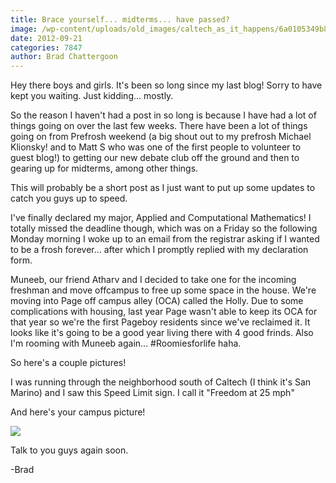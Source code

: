 ```yaml
---
title: Brace yourself... midterms... have passed?
image: /wp-content/uploads/old_images/caltech_as_it_happens/6a0105349b8251970b017d3c0c74ff970c.jpg
date: 2012-09-21
categories: 7847
author: Brad Chattergoon
---
```



Hey there boys and girls. It's been so long since my last blog! Sorry to have kept you waiting. Just kidding... mostly.

So the reason I haven't had a post in so long is because I have had a lot of things going on over the last few weeks. There have been a lot of things going on from Prefrosh weekend (a big shout out to my prefrosh Michael Klionsky! and to Matt S who was one of the first people to volunteer to guest blog!) to getting our new debate club off the ground and then to gearing up for midterms, among other things.

This will probably be a short post as I just want to put up some updates to catch you guys up to speed.

I've finally declared my major, Applied and Computational Mathematics! I totally missed the deadline though, which was on a Friday so the following Monday morning I woke up to an email from the registrar asking if I wanted to be a frosh forever... after which I promptly replied with my declaration form.

Muneeb, our friend Atharv and I decided to take one for the incoming freshman and move offcampus to free up some space in the house. We're moving into Page off campus alley (OCA) called the Holly. Due to some complications with housing, last year Page wasn't able to keep its OCA for that year so we're the first Pageboy residents since we've reclaimed it. It looks like it's going to be a good year living there with 4 good frinds. Also I'm rooming with Muneeb again... #Roomiesforlife haha.

So here's a couple pictures!

I was running through the neighborhood south of Caltech (I think it's San Marino) and I saw this Speed Limit sign. I call it "Freedom at 25 mph"

And here's your campus picture!


![](/old_images/6a0105349b8251970b017c31de29e4970b-800wi.jpg)
[](https://caltech.typepad.com/.a/6a0105349b8251970b0167663b3af4970b-popup)

Talk to you guys again soon.

-Brad
